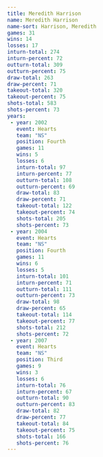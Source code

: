 ```yaml
---
title: Meredith Harrison
name: Meredith Harrison
name-sort: Harrison, Meredith
games: 31
wins: 14
losses: 17
inturn-total: 274
inturn-percent: 72
outturn-total: 309
outturn-percent: 75
draw-total: 263
draw-percent: 71
takeout-total: 320
takeout-percent: 75
shots-total: 583
shots-percent: 73
years:
 - year: 2002
   event: Hearts
   team: "NS"
   position: Fourth
   games: 11
   wins: 5
   losses: 6
   inturn-total: 97
   inturn-percent: 77
   outturn-total: 108
   outturn-percent: 69
   draw-total: 83
   draw-percent: 71
   takeout-total: 122
   takeout-percent: 74
   shots-total: 205
   shots-percent: 73
 - year: 2004
   event: Hearts
   team: "NS"
   position: Fourth
   games: 11
   wins: 6
   losses: 5
   inturn-total: 101
   inturn-percent: 71
   outturn-total: 111
   outturn-percent: 73
   draw-total: 98
   draw-percent: 65
   takeout-total: 114
   takeout-percent: 77
   shots-total: 212
   shots-percent: 72
 - year: 2007
   event: Hearts
   team: "NS"
   position: Third
   games: 9
   wins: 3
   losses: 6
   inturn-total: 76
   inturn-percent: 67
   outturn-total: 90
   outturn-percent: 83
   draw-total: 82
   draw-percent: 77
   takeout-total: 84
   takeout-percent: 75
   shots-total: 166
   shots-percent: 76
---
```

